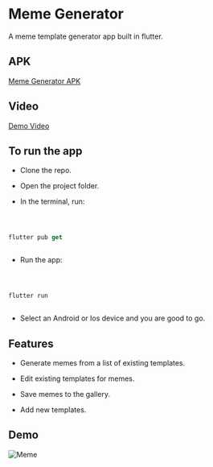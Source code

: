 # Meme Generator

A meme template generator app built in flutter.

## APK

[Meme Generator APK](https://drive.google.com/file/d/1rEy6d9rVcz6UoUEgtwUo-9JXT-I5oD13/view?usp=sharing)

## Video

[Demo Video](https://drive.google.com/file/d/1we1-Ot5ucjnkXFndRd_sBfbDnxKLIx2c/view?usp=sharing)

## To run the app

- Clone the repo.

- Open the project folder.

- In the terminal, run:

```dart



flutter pub get



```

- Run the app:

```dart



flutter run



```

- Select an Android or Ios device and you are good to go.

## Features

- Generate memes from a list of existing templates.

- Edit existing templates for memes.

- Save memes to the gallery.

- Add new templates.

## Demo

![Meme](https://user-images.githubusercontent.com/44650484/164968252-1612054f-f726-4b69-a4d8-c847ba234250.gif)
